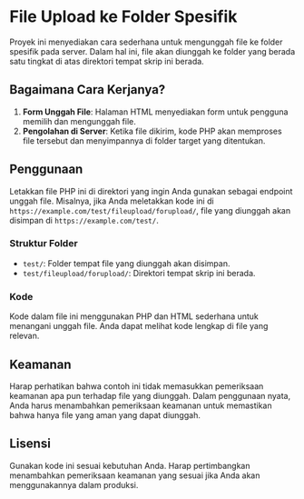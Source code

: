 # File Upload ke Folder Spesifik

Proyek ini menyediakan cara sederhana untuk mengunggah file ke folder spesifik pada server. Dalam hal ini, file akan diunggah ke folder yang berada satu tingkat di atas direktori tempat skrip ini berada.

## Bagaimana Cara Kerjanya?

1. **Form Unggah File**: Halaman HTML menyediakan form untuk pengguna memilih dan mengunggah file.
2. **Pengolahan di Server**: Ketika file dikirim, kode PHP akan memproses file tersebut dan menyimpannya di folder target yang ditentukan.

## Penggunaan

Letakkan file PHP ini di direktori yang ingin Anda gunakan sebagai endpoint unggah file. Misalnya, jika Anda meletakkan kode ini di `https://example.com/test/fileupload/forupload/`, file yang diunggah akan disimpan di `https://example.com/test/`.

### Struktur Folder

- `test/`: Folder tempat file yang diunggah akan disimpan.
- `test/fileupload/forupload/`: Direktori tempat skrip ini berada.

### Kode

Kode dalam file ini menggunakan PHP dan HTML sederhana untuk menangani unggah file. Anda dapat melihat kode lengkap di file yang relevan.

## Keamanan

Harap perhatikan bahwa contoh ini tidak memasukkan pemeriksaan keamanan apa pun terhadap file yang diunggah. Dalam penggunaan nyata, Anda harus menambahkan pemeriksaan keamanan untuk memastikan bahwa hanya file yang aman yang dapat diunggah.

## Lisensi

Gunakan kode ini sesuai kebutuhan Anda. Harap pertimbangkan menambahkan pemeriksaan keamanan yang sesuai jika Anda akan menggunakannya dalam produksi.
